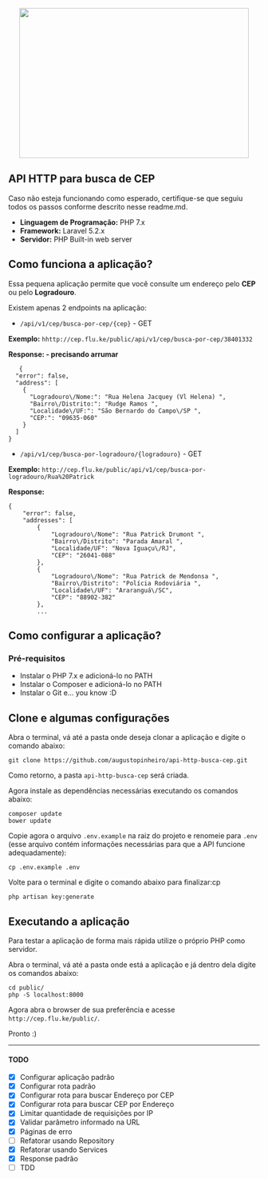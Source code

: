 <p align="center">
  <img width="460" height="300" src="https://camo.githubusercontent.com/6ebc5d7a46ba9b36f55684ce022f73225430728d/68747470733a2f2f6573637265766572656c65722e636f6d2e62722f77702d636f6e74656e742f75706c6f6164732f323031362f30332f4a61696d696e686f2d636172746569726f2e676966">
</p>


## API HTTP para busca de CEP

Caso não esteja funcionando como esperado, certifique-se que seguiu todos os passos conforme descrito nesse readme.md.


- **Linguagem de Programação:** PHP 7.x
- **Framework:** Laravel 5.2.x
- **Servidor:** PHP Built-in web server

## Como funciona a aplicação?

Essa pequena aplicação permite que você consulte um endereço pelo **CEP** ou pelo **Logradouro**.

Existem apenas 2 endpoints na aplicação:

- `/api/v1/cep/busca-por-cep/{cep}` - GET

**Exemplo:** `hhttp://cep.flu.ke/public/api/v1/cep/busca-por-cep/38401332`

**Response: - precisando arrumar**
```
   {
  "error": false,
  "address": [
    {
      "Logradouro\/Nome:": "Rua Helena Jacquey (Vl Helena) ",
      "Bairro\/Distrito:": "Rudge Ramos ",
      "Localidade\/UF:": "São Bernardo do Campo\/SP ",
      "CEP:": "09635-060"
    }
  ]
}
```

- `/api/v1/cep/busca-por-logradouro/{logradouro}` - GET

**Exemplo:** `http://cep.flu.ke/public/api/v1/cep/busca-por-logradouro/Rua%20Patrick`

**Response:**

    {
        "error": false,
        "addresses": [
            {
                "Logradouro\/Nome": "Rua Patrick Drumont ",
                "Bairro\/Distrito": "Parada Amaral ",
                "Localidade/UF": "Nova Iguaçu\/RJ",
                "CEP": "26041-088"
            },
            {
                "Logradouro\/Nome": "Rua Patrick de Mendonsa ",
                "Bairro\/Distrito": "Polícia Rodoviária ",
                "Localidade\/UF": "Araranguá\/SC",
                "CEP": "88902-382"
            },
            ...


## Como configurar a aplicação?

### Pré-requisitos

- Instalar o PHP 7.x e adicioná-lo no PATH
- Instalar o Composer e adicioná-lo no PATH
- Instalar o Git e... you know :D

## Clone e algumas configurações

Abra o terminal, vá até a pasta onde deseja clonar a aplicação e digite o comando abaixo:

    git clone https://github.com/augustopinheiro/api-http-busca-cep.git

Como retorno, a pasta `api-http-busca-cep` será criada.

Agora instale as dependências necessárias executando os comandos abaixo:

    composer update
    bower update

Copie agora o arquivo `.env.example` na raiz do projeto e renomeie para `.env` (esse arquivo contém informações necessárias para que a API funcione adequadamente):

    cp .env.example .env

Volte para o terminal e digite o comando abaixo para finalizar:cp 

    php artisan key:generate

## Executando a aplicação

Para testar a aplicação de forma mais rápida utilize o próprio PHP como servidor.

Abra o terminal, vá até a pasta onde está a aplicação e já dentro dela digite os comandos abaixo:

    cd public/
    php -S localhost:8000

Agora abra o browser de sua preferência e acesse `http://cep.flu.ke/public/`.

Pronto :)

---

#### TODO

- [x] Configurar aplicação padrão
- [x] Configurar rota padrão
- [x] Configurar rota para buscar Endereço por CEP
- [x] Configurar rota para buscar CEP por Endereço
- [x] Limitar quantidade de requisições por IP
- [x] Validar parâmetro informado na URL
- [x] Páginas de erro
- [ ] Refatorar usando Repository
- [x] Refatorar usando Services
- [x] Response padrão
- [ ] TDD
